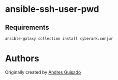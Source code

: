 # ansible-ssh-user-pwd

## Requirements

```bash
ansible-galaxy collection install cyberark.conjur
```

Authors
=======
Originally created by [Andres Guisado](https://www.linkedin.com/in/andresguisado/)
